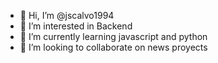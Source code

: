 - 👋 Hi, I’m @jscalvo1994
- 👀 I’m interested in Backend
- 🌱 I’m currently learning javascript and python
- 💞️ I’m looking to collaborate on news proyects

<!---
jscalvo1994/jscalvo1994 is a ✨ special ✨ repository because its `README.md` (this file) appears on your GitHub profile.
You can click the Preview link to take a look at your changes.
--->
